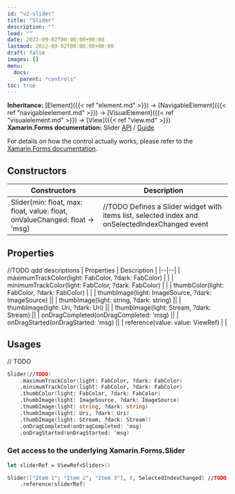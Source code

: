 ```yaml
---
id: "v2-slider"
title: "Slider"
description: ""
lead: ""
date: 2022-09-02T00:00:00+00:00
lastmod: 2022-09-02T00:00:00+00:00
draft: false
images: []
menu:
  docs:
    parent: "controls"
toc: true
---
```


**Inheritance:** [Element]({{< ref "element.md" >}}) -> [NavigableElement]({{< ref "navigableelement.md" >}}) -> [VisualElement]({{< ref "visualelement.md" >}}) -> [View]({{< ref "view.md" >}})  
**Xamarin.Forms documentation:** Slider [API](https://docs.microsoft.com/en-us/dotnet/api/xamarin.forms.slider) / [Guide](https://docs.microsoft.com/en-us/xamarin/xamarin-forms/user-interface/slider)

For details on how the control actually works, please refer to the [Xamarin.Forms documentation](https://docs.microsoft.com/en-us/xamarin/xamarin-forms/user-interface/slider).

## Constructors

| Constructors | Description |
|--|--|
| Slider(min: float, max: float, value: float, onValueChanged: float -> 'msg) | //TODO Defines a Slider widget with items list, selected index and onSelectedIndexChanged event |

## Properties
//TODO qdd descriptions
| Properties | Description |
|--|--|
| maximumTrackColor(light: FabColor, ?dark: FabColor)  | |
| minimumTrackColor(light: FabColor, ?dark: FabColor)  | |
| thumbColor(light: FabColor, ?dark: FabColor)  | |
| thumbImage(light: ImageSource, ?dark: ImageSource) ||
| thumbImage(light: string, ?dark: string) ||
| thumbImage(light: Uri, ?dark: Uri) ||
| thumbImage(light: Stream, ?dark: Stream) ||
| onDragCompleted(onDragCompleted: 'msg) ||
| onDragStarted(onDragStarted: 'msg) ||
| reference(value: value: ViewRef<Slider>) | |


## Usages
// TODO 
```fs
Slider(//TODO)
    .maximumTrackColor(light: FabColor, ?dark: FabColor) 
    .minimumTrackColor(light: FabColor, ?dark: FabColor)  
    .thumbColor(light: FabColor, ?dark: FabColor)  
    .thumbImage(light: ImageSource, ?dark: ImageSource) 
    .thumbImage(light: string, ?dark: string) 
    .thumbImage(light: Uri, ?dark: Uri)
    .thumbImage(light: Stream, ?dark: Stream))
    .onDragCompleted(onDragCompleted: 'msg) 
    .onDragStarted(onDragStarted: 'msg) 
```

### Get access to the underlying Xamarin.Forms.Slider

```fs
let sliderRef = ViewRef<Slider>()

Slider(["Item 1"; "Item 2"; "Item 3"], 0, SelectedIndexChanged) //TODO not sure 
    .reference(sliderRef) 
```
